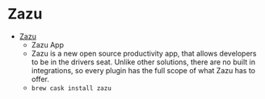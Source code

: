 # Zazu
- [Zazu](https://zazuapp.org/)
  -  Zazu App
  - Zazu is a new open source productivity app, that allows developers to be in the drivers seat. Unlike other solutions, there are no built in integrations, so every plugin has the full scope of what Zazu has to offer.
  - `brew cask install zazu`
